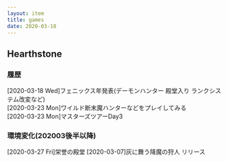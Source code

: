 ```yaml
---
layout: item
title: games
date: 2020-03-18
---
```


## Hearthstone
### 履歴
[2020-03-18 Wed]フェニックス年発表(デーモンハンター 殿堂入り ランクシステム改変など)<br>
[2020-03-23 Mon]ワイルド断末魔ハンターなどをプレイしてみる<br>
[2020-03-23 Mon]マスターズツアーDay3<br>

### 環境変化(202003後半以降)
[2020-03-27 Fri]栄誉の殿堂
[2020-03-07]灰に舞う降魔の狩人 リリース